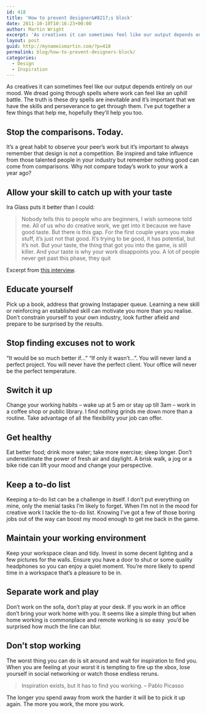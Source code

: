 ```yaml
---
id: 418
title: 'How to prevent designer&#8217;s block'
date: 2011-10-10T10:16:23+00:00
author: Martin Wright
excerpt: 'As creatives it can sometimes feel like our output depends entirely on our mood. We dread going through spells where work can feel like an uphill battle. The truth is these dry spells are inevitable and it’s important that we have the skills and perseverance to get through them. '
layout: post
guid: http://mynameismartin.com/?p=418
permalink: blog/how-to-prevent-designers-block/
categories:
  - Design
  - Inspiration
---
```

As creatives it can sometimes feel like our output depends entirely on our mood. We dread going through spells where work can feel like an uphill battle. The truth is these dry spells are inevitable and it’s important that we have the skills and perseverance to get through them. I’ve put together a few things that help me, hopefully they’ll help you too.

## Stop the comparisons. Today.

It’s a great habit to observe your peer’s work but it’s important to always remember that design is not a competition. Be inspired and take influence from those talented people in your industry but remember nothing good can come from comparisons. Why not compare today’s work to your work a year ago?

## Allow your skill to catch up with your taste

Ira Glass puts it better than I could:

> Nobody tells this to people who are beginners, I wish someone told me. All of us who do creative work, we get into it because we have good taste. But there is this gap. For the first couple years you make stuff, it&#8217;s just not that good. It&#8217;s trying to be good, it has potential, but it&#8217;s not. But your taste, the thing that got you into the game, is still killer. And your taste is why your work disappoints you. A lot of people never get past this phase, they quit

Excerpt from [this interview](http://www.youtube.com/watch?v=BI23U7U2aUY&feature=player_embedded).

## Educate yourself

Pick up a book, address that growing Instapaper queue. Learning a new skill or reinforcing an established skill can motivate you more than you realise. Don’t constrain yourself to your own industry, look further afield and prepare to be surprised by the results.

## Stop finding excuses not to work

“It would be so much better if&#8230;” “If only it wasn’t&#8230;”. You will never land a perfect project. You will never have the perfect client. Your office will never be the perfect temperature.

## Switch it up

Change your working habits &#8211; wake up at 5 am or stay up till 3am &#8211; work in a coffee shop or public library. I find nothing grinds me down more than a routine. Take advantage of all the flexibility your job can offer.

## Get healthy

Eat better food; drink more water; take more exercise; sleep longer. Don’t underestimate the power of fresh air and daylight. A brisk walk, a jog or a bike ride can lift your mood and change your perspective.

## Keep a to-do list

Keeping a to-do list can be a challenge in itself. I don’t put everything on mine, only the menial tasks I’m likely to forget. When I’m not in the mood for creative work I tackle the to-do list. Knowing I’ve got a few of those boring jobs out of the way can boost my mood enough to get me back in the game.

## Maintain your working environment

Keep your workspace clean and tidy. Invest in some decent lighting and a few pictures for the walls. Ensure you have a door to shut or some quality headphones so you can enjoy a quiet moment. You’re more likely to spend time in a workspace that’s a pleasure to be in.

## Separate work and play

Don’t work on the sofa, don’t play at your desk. If you work in an office don’t bring your work home with you. It seems like a simple thing but when home working is commonplace and remote working is so easy  you’d be surprised how much the line can blur.

## Don’t stop working

The worst thing you can do is sit around and wait for inspiration to find you. When you are feeling at your worst it is tempting to fire up the xbox, lose yourself in social networking or watch those endless reruns.

> Inspiration exists, but it has to find you working. – Pablo Picasso

The longer you spend away from work the harder it will be to pick it up again. The more you work, the more you work.